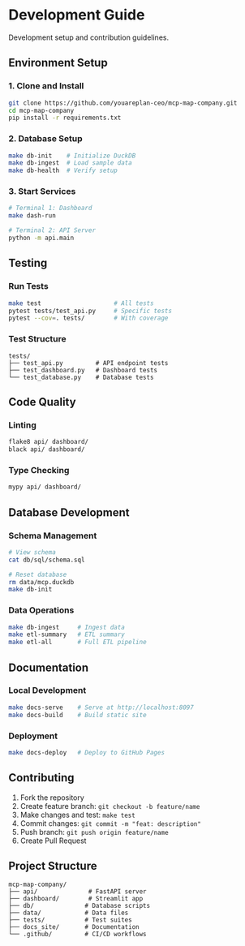 # Development Guide

Development setup and contribution guidelines.

## Environment Setup

### 1. Clone and Install
```bash
git clone https://github.com/youareplan-ceo/mcp-map-company.git
cd mcp-map-company
pip install -r requirements.txt
```

### 2. Database Setup
```bash
make db-init    # Initialize DuckDB
make db-ingest  # Load sample data
make db-health  # Verify setup
```

### 3. Start Services
```bash
# Terminal 1: Dashboard
make dash-run

# Terminal 2: API Server
python -m api.main
```

## Testing

### Run Tests
```bash
make test                    # All tests
pytest tests/test_api.py     # Specific tests
pytest --cov=. tests/        # With coverage
```

### Test Structure
```
tests/
├── test_api.py         # API endpoint tests
├── test_dashboard.py   # Dashboard tests
└── test_database.py    # Database tests
```

## Code Quality

### Linting
```bash
flake8 api/ dashboard/
black api/ dashboard/
```

### Type Checking
```bash
mypy api/ dashboard/
```

## Database Development

### Schema Management
```bash
# View schema
cat db/sql/schema.sql

# Reset database
rm data/mcp.duckdb
make db-init
```

### Data Operations
```bash
make db-ingest     # Ingest data
make etl-summary   # ETL summary
make etl-all       # Full ETL pipeline
```

## Documentation

### Local Development
```bash
make docs-serve    # Serve at http://localhost:8097
make docs-build    # Build static site
```

### Deployment
```bash
make docs-deploy   # Deploy to GitHub Pages
```

## Contributing

1. Fork the repository
2. Create feature branch: `git checkout -b feature/name`
3. Make changes and test: `make test`
4. Commit changes: `git commit -m "feat: description"`
5. Push branch: `git push origin feature/name`
6. Create Pull Request

## Project Structure

```
mcp-map-company/
├── api/              # FastAPI server
├── dashboard/        # Streamlit app
├── db/              # Database scripts
├── data/            # Data files
├── tests/           # Test suites
├── docs_site/       # Documentation
└── .github/         # CI/CD workflows
```